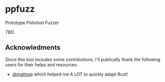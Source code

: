 # ppfuzz

Prototype Pollution Fuzzer


_TBD_.

## Acknowledments

Since this tool includes some contributions, I'll publically thank the following users for their helps and resources:

- [@mattsse](https://github.com/mattsse) which helped me A LOT to quickly adapt Rust!